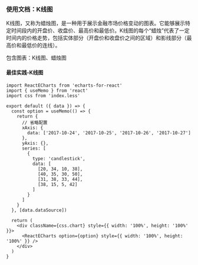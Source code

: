 ### 使用文档：K线图
K线图，又称为蜡烛图，是一种用于展示金融市场价格变动的图表。它能够展示特定时间段内的开盘价、收盘价、最高价和最低价。K线图的每个“蜡烛”代表了一定时间内的价格走势，包括实体部分（开盘价和收盘价之间的区域）和影线部分（最高价和最低价的连线）。

包含图表：K线图、蜡烛图


#### 最佳实践-K线图

```render
import ReactECharts from 'echarts-for-react'
import { useMemo } from 'react'
import css from 'index.less'

export default ({ data }) => {
  const option = useMemo(() => {
    return {
      // 省略配置
      xAxis: {
        data: ['2017-10-24', '2017-10-25', '2017-10-26', '2017-10-27']
      },
      yAxis: {},
      series: [
        {
          type: 'candlestick',
          data: [
            [20, 34, 10, 38],
            [40, 35, 30, 50],
            [31, 38, 33, 44],
            [38, 15, 5, 42]
          ]
        }
      ]
    }
  }, [data.dataSource])

  return (
    <div className={css.chart} style={{ width: '100%', height: '100%' }}>
      <ReactECharts option={option} style={{ width: '100%', height: '100%' }} />
    </div>
  )
}
```